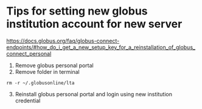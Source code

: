 # Tips for setting new globus institution account for new server
https://docs.globus.org/faq/globus-connect-endpoints/#how_do_i_get_a_new_setup_key_for_a_reinstallation_of_globus_connect_personal

1. Remove globus personal portal
2. Remove folder in terminal
```
rm -r ~/.globusonline/lta
```
3. Reinstall globus personal portal and login using new institution credential
